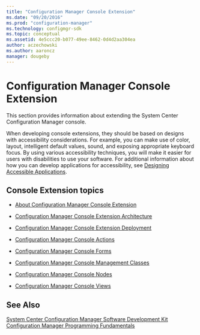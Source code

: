 ```yaml
---
title: "Configuration Manager Console Extension"
ms.date: "09/20/2016"
ms.prod: "configuration-manager"
ms.technology: configmgr-sdk
ms.topic: conceptual
ms.assetid: 4e5ccc20-b077-49ee-8462-0d4d2aa304ea
author: aczechowski
ms.author: aaroncz
manager: dougeby
---
```

# Configuration Manager Console Extension
This section provides information about extending the System Center Configuration Manager console.  

 When developing console extensions, they should be based on designs with accessibility considerations.  For example, you can make use of color, layout, intelligent default values, sound, and exposing appropriate keyboard focus.  By using various accessibility techniques, you will make it easier for users with disabilities to use your software.  For additional information about how you can develop applications for accessibility, see [Designing Accessible Applications](http://go.microsoft.com/fwlink/?LinkId=272471).  

## Console Extension topics  

-   [About Configuration Manager Console Extension](../../../../develop/core/servers/console/about-configuration-manager-console-extension.md)  

-   [Configuration Manager Console Extension Architecture](../../../../develop/core/servers/console/console-extension-architecture.md)  

-   [Configuration Manager Console Extension Deployment](../../../../develop/core/servers/console/console-extension-deployment.md)  

-   [Configuration Manager Console Actions](../../../../develop/core/servers/console/console-actions.md)  

-   [Configuration Manager Console Forms](../../../../develop/core/servers/console/console-forms.md)  

-   [Configuration Manager Console Management Classes](../../../../develop/core/servers/console/console-management-classes.md)  

-   [Configuration Manager Console Nodes](../../../../develop/core/servers/console/console-nodes.md)  

-   [Configuration Manager Console Views](../../../../develop/core/servers/console/console-views.md)  

## See Also  
 [System Center Configuration Manager Software Development Kit](../../../../develop/core/misc/system-center-configuration-manager-sdk.md)   
 [Configuration Manager Programming Fundamentals](../../../../develop/core/understand/configuration-manager-programming-fundamentals.md)
